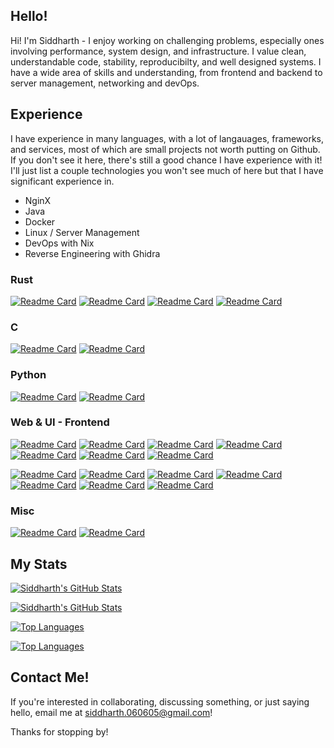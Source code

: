 ## Hello!
Hi! I'm Siddharth - I enjoy working on challenging problems, especially ones involving performance, system design, and infrastructure. I value clean, understandable code, stability, reproducibilty, and well designed systems.
I have a wide area of skills and understanding, from frontend and backend to server management, networking and devOps.



## Experience
I have experience in many languages, with a lot of langauages, frameworks, and services, most of which are small projects not worth putting on Github. If you don't see it here, there's still a good chance I have experience with it! I'll just list a couple technologies you won't see much of here but that I have significant experience in.

- NginX
- Java
- Docker
- Linux / Server Management
- DevOps with Nix
- Reverse Engineering with Ghidra

### Rust
[![Readme Card](https://github-readme-stats.vercel.app/api/pin/?username=siddharth-narayan&repo=softether-cli&theme=dark#gh-dark-mode-only)](https://github.com/siddharth-narayan/softether-cli#gh-dark-mode-only)
[![Readme Card](https://github-readme-stats.vercel.app/api/pin/?username=siddharth-narayan&repo=test-vpn-rust&theme=dark#gh-dark-mode-only)](https://github.com/siddharth-narayan/test-vpn-rust#gh-dark-mode-only)
[![Readme Card](https://github-readme-stats.vercel.app/api/pin/?username=siddharth-narayan&repo=softether-cli&theme=light#gh-light-mode-only)](https://github.com/siddharth-narayan/softether-cli#gh-light-mode-only)
[![Readme Card](https://github-readme-stats.vercel.app/api/pin/?username=siddharth-narayan&repo=test-vpn-rust&theme=light#gh-light-mode-only)](https://github.com/siddharth-narayan/test-vpn-rust#gh-light-mode-only)

### C
[![Readme Card](https://github-readme-stats.vercel.app/api/pin/?username=siddharth-narayan&repo=test-vpn&theme=dark#gh-dark-mode-only)](https://github.com/siddharth-narayan/test-vpn#gh-dark-mode-only)
[![Readme Card](https://github-readme-stats.vercel.app/api/pin/?username=siddharth-narayan&repo=test-vpn&theme=light#gh-light-mode-only)](https://github.com/siddharth-narayan/test-vpn#gh-light-mode-only)

### Python
[![Readme Card](https://github-readme-stats.vercel.app/api/pin/?username=siddharth-narayan&repo=ai-translation-extension&theme=dark#gh-dark-mode-only)](https://github.com/siddharth-narayan/ai-translation-extension#gh-dark-mode-only)
[![Readme Card](https://github-readme-stats.vercel.app/api/pin/?username=siddharth-narayan&repo=ai-translation-extension&theme=light#gh-light-mode-only)](https://github.com/siddharth-narayan/ai-translation-extension#gh-light-mode-only)

### Web & UI - Frontend
[![Readme Card](https://github-readme-stats.vercel.app/api/pin/?username=siddharth-narayan&repo=AiFlow&theme=dark#gh-dark-mode-only)](https://github.com/siddharth-narayan/AiFlow#gh-dark-mode-only)
[![Readme Card](https://github-readme-stats.vercel.app/api/pin/?username=siddharth-narayan&repo=socialgraph&theme=dark#gh-dark-mode-only)](https://github.com/siddharth-narayan/socialgraph#gh-dark-mode-only)
[![Readme Card](https://github-readme-stats.vercel.app/api/pin/?username=siddharth-narayan&repo=zxform&theme=dark#gh-dark-mode-only)](https://github.com/siddharth-narayan/zxform#gh-dark-mode-only)
[![Readme Card](https://github-readme-stats.vercel.app/api/pin/?username=siddharth-narayan&repo=fakenzb&theme=dark#gh-dark-mode-only)](https://github.com/siddharth-narayan/fakenzb#gh-dark-mode-only)
[![Readme Card](https://github-readme-stats.vercel.app/api/pin/?username=siddharth-narayan&repo=test-lms&theme=dark#gh-dark-mode-only)](https://github.com/siddharth-narayan/test-lms#gh-dark-mode-only)
[![Readme Card](https://github-readme-stats.vercel.app/api/pin/?username=siddharth-narayan&repo=softether-gui-linux&theme=dark#gh-dark-mode-only)](https://github.com/siddharth-narayan/softether-gui-linux#gh-dark-mode-only)
[![Readme Card](https://github-readme-stats.vercel.app/api/pin/?username=siddharth-narayan&repo=Spotlight&theme=dark#gh-dark-mode-only)](https://github.com/siddharth-narayan/Spotlight#gh-dark-mode-only)

[![Readme Card](https://github-readme-stats.vercel.app/api/pin/?username=siddharth-narayan&repo=AiFlow&theme=light#gh-light-mode-only)](https://github.com/siddharth-narayan/AiFlow#gh-light-mode-only)
[![Readme Card](https://github-readme-stats.vercel.app/api/pin/?username=siddharth-narayan&repo=socialgraph&theme=light#gh-light-mode-only)](https://github.com/siddharth-narayan/socialgraph#gh-light-mode-only)
[![Readme Card](https://github-readme-stats.vercel.app/api/pin/?username=siddharth-narayan&repo=zxform&theme=light#gh-light-mode-only)](https://github.com/siddharth-narayan/zxform#gh-light-mode-only)
[![Readme Card](https://github-readme-stats.vercel.app/api/pin/?username=siddharth-narayan&repo=fakenzb&theme=light#gh-light-mode-only)](https://github.com/siddharth-narayan/fakenzb#gh-light-mode-only)
[![Readme Card](https://github-readme-stats.vercel.app/api/pin/?username=siddharth-narayan&repo=test-lms&theme=light#gh-light-mode-only)](https://github.com/siddharth-narayan/test-lms#gh-light-mode-only)
[![Readme Card](https://github-readme-stats.vercel.app/api/pin/?username=siddharth-narayan&repo=softether-gui-linux&theme=light#gh-light-mode-only)](https://github.com/siddharth-narayan/softether-gui-linux#gh-light-mode-only)
[![Readme Card](https://github-readme-stats.vercel.app/api/pin/?username=siddharth-narayan&repo=Spotlight&theme=light#gh-light-mode-only)](https://github.com/siddharth-narayan/Spotlight#gh-light-mode-only)

### Misc
[![Readme Card](https://github-readme-stats.vercel.app/api/pin/?username=siddharth-narayan&repo=openssl-quantum&theme=dark#gh-dark-mode-only)](https://github.com/siddharth-narayan/openssl-quantum#gh-dark-mode-only)
[![Readme Card](https://github-readme-stats.vercel.app/api/pin/?username=siddharth-narayan&repo=openssl-quantum&theme=light#gh-light-mode-only)](https://github.com/siddharth-narayan/openssl-quantum#gh-light-mode-only)

## My Stats

[![Siddharth's GitHub Stats](https://github-readme-stats.vercel.app/api?username=siddharth-narayan&hide_rank=true&show_icons=true&theme=dark)](https://github.com/siddharth-narayan/siddharth-narayan#gh-dark-mode-only)

[![Siddharth's GitHub Stats](https://github-readme-stats.vercel.app/api?username=siddharth-narayan&hide_rank=true&show_icons=true&theme=light)](https://github.com/siddharth-narayan/siddharth-narayan#gh-light-mode-only)

[![Top Languages](https://github-readme-stats.vercel.app/api/top-langs/?username=siddharth-narayan&&hide=svelte&layout=compact&theme=dark)](https://github.com/siddharth-narayan/siddharth-narayan#gh-dark-mode-only)

[![Top Languages](https://github-readme-stats.vercel.app/api/top-langs/?username=siddharth-narayan&&hide=svelte&layout=compact&theme=light)](https://github.com/siddharth-narayan/siddharth-narayan#gh-light-mode-only)

## Contact Me!

If you're interested in collaborating, discussing something, or just saying hello, email me at siddharth.060605@gmail.com!

Thanks for stopping by!
